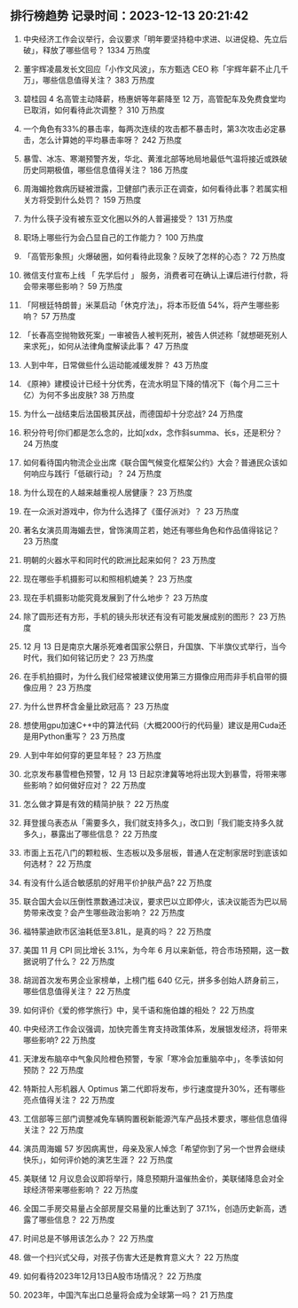 
## 排行榜趋势 记录时间：2023-12-13 20:21:42
  
  1. 中央经济工作会议举行，会议要求「明年要坚持稳中求进、以进促稳、先立后破」，释放了哪些信号？ 1334 万热度
    
  2. 董宇辉凌晨发长文回应「小作文风波」，东方甄选 CEO 称「宇辉年薪不止几千万」，哪些信息值得关注？ 383 万热度
    
  3. 碧桂园 4 名高管主动降薪，杨惠妍等年薪降至 12 万，高管配车及免费食堂均已取消，如何看待此次调整？ 310 万热度
    
  4. 一个角色有33%的暴击率，每两次连续的攻击都不暴击时，第3次攻击必定暴击，怎么计算她的平均暴击率呀？ 242 万热度
    
  5. 暴雪、冰冻、寒潮预警齐发，华北、黄淮北部等地局地最低气温将接近或跌破历史同期极值，哪些信息值得关注？ 186 万热度
    
  6. 周海媚抢救病历疑被泄露，卫健部门表示正在调查，如何看待此事？若属实相关方将受到什么处罚？ 159 万热度
    
  7. 为什么筷子没有被东亚文化圈以外的人普遍接受？ 131 万热度
    
  8. 职场上哪些行为会凸显自己的工作能力？ 100 万热度
    
  9. 「高管形象照」火爆破圈，如何看待此现象？反映了怎样的心态？ 72 万热度
    
  10. 微信支付宣布上线 「 先学后付 」 服务，消费者可在确认上课后进行付款，将会带来哪些影响？ 59 万热度
    
  11. 「阿根廷特朗普」米莱启动「休克疗法」，将本币贬值 54%，将产生哪些影响？ 57 万热度
    
  12. 「长春高空抛物致死案」一审被告人被判死刑，被告人供述称「就想砸死别人来求死」，如何从法律角度解读此事？ 47 万热度
    
  13. 人到中年，日常做些什么运动能减缓发胖？ 43 万热度
    
  14. 《原神》建模设计已经十分优秀，在流水明显下降的情况下（每个月二三十亿）为何不多出皮肤? 38 万热度
    
  15. 为什么一战结束后法国极其厌战，而德国却十分恋战? 24 万热度
    
  16. 积分符号∫你们都是怎么念的，比如∫xdx，念作斜summa、长s，还是积分？ 24 万热度
    
  17. 如何看待国内物流企业出席《联合国气候变化框架公约》大会？普通民众该如何响应与践行「低碳行动」？ 24 万热度
    
  18. 为什么现在的人越来越重视人居健康？ 23 万热度
    
  19. 在一众派对游戏中，你为什么选择了《蛋仔派对》？ 23 万热度
    
  20. 著名女演员周海媚去世，曾饰演周芷若，她还有哪些角色和作品值得铭记？ 23 万热度
    
  21. 明朝的火器水平和同时代的欧洲比起来如何？ 23 万热度
    
  22. 现在哪些手机摄影可以和照相机媲美？ 23 万热度
    
  23. 现在手机摄影功能究竟发展到了什么地步？ 23 万热度
    
  24. 除了圆形还有方形，手机的镜头形状还有没有可能发展成别的图形？ 23 万热度
    
  25. 12 月 13 日是南京大屠杀死难者国家公祭日，升国旗、下半旗仪式举行，当今时代，我们如何铭记历史？ 23 万热度
    
  26. 在手机拍摄时，为什么我们经常被建议使用第三方摄像应用而非手机自带的摄像应用？ 23 万热度
    
  27. 为什么世界杯含金量比欧冠高？ 23 万热度
    
  28. 想使用gpu加速C++中的算法代码（大概2000行的代码量）建议是用Cuda还是用Python重写？ 23 万热度
    
  29. 人到中年如何穿的更显年轻？ 23 万热度
    
  30. 北京发布暴雪橙色预警，12 月 13 日起京津冀等地将出现大到暴雪，将带来哪些影响？如何做好应对？ 22 万热度
    
  31. 怎么做才算是有效的精简护肤？ 22 万热度
    
  32. 拜登援乌表态从「需要多久，我们就支持多久」，改口到「我们能支持多久就多久」，暴露出了哪些信息？ 22 万热度
    
  33. 市面上五花八门的颗粒板、生态板以及多层板，普通人在定制家居时到底该如何选材？ 22 万热度
    
  34. 有没有什么适合敏感肌的好用平价护肤产品? 22 万热度
    
  35. 联合国大会以压倒性票数通过决议，要求巴以立即停火，该决议能否为巴以局势带来改变？会产生哪些政治影响？ 22 万热度
    
  36. 福特蒙迪欧市区油耗低至3.81L，是真的吗？ 22 万热度
    
  37. 美国 11 月 CPI 同比增长 3.1%，为今年 6 月以来新低，符合市场预期，这一数据说明了什么？ 22 万热度
    
  38. 胡润首次发布男企业家榜单，上榜门槛 640 亿元，拼多多创始人跻身前三，哪些信息值得关注？ 22 万热度
    
  39. 如何评价《爱的修学旅行》中，吴千语和施伯雄的相处？ 22 万热度
    
  40. 中央经济工作会议强调，加快完善生育支持政策体系，发展银发经济，将带来哪些影响? 22 万热度
    
  41. 天津发布脑卒中气象风险橙色预警，专家「寒冷会加重脑卒中」，冬季该如何预防？ 22 万热度
    
  42. 特斯拉人形机器人 Optimus 第二代即将发布，步行速度提升30%，还有哪些亮点值得关注？ 22 万热度
    
  43. 工信部等三部门调整减免车辆购置税新能源汽车产品技术要求，哪些信息值得关注？ 22 万热度
    
  44. 演员周海媚 57 岁因病离世，母亲及家人悼念「希望你到了另一个世界会继续快乐」，如何评价她的演艺生涯？ 22 万热度
    
  45. 美联储 12 月议息会议即将举行，降息预期升温催热金价，美联储降息会对全球经济带来哪些影响？ 22 万热度
    
  46. 全国二手房交易量占全部房屋交易量的比重达到了 37.1%，创造历史新高，透露了哪些信息？ 22 万热度
    
  47. 时间总是不够用该怎么办？ 22 万热度
    
  48. 做一个扫兴式父母，对孩子伤害大还是教育意义大？ 22 万热度
    
  49. 如何看待2023年12月13日A股市场情况？ 22 万热度
    
  50. 2023年，中国汽车出口总量将会成为全球第一吗？ 21 万热度
    